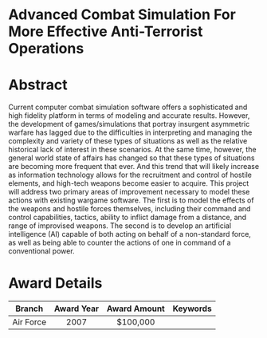 
Advanced Combat Simulation For More Effective Anti-Terrorist Operations
=======================================================================

# Abstract


Current computer combat simulation software offers a sophisticated and high fidelity platform in terms of modeling and accurate results.  However, the development of games/simulations that portray insurgent asymmetric warfare has lagged due to the difficulties in interpreting and managing the complexity and variety of these types of situations as well as the relative historical lack of interest in these scenarios. At the same time, however, the general world state of affairs has changed so that these types of situations are becoming more frequent that ever.  And this trend that will likely increase as information technology allows for the recruitment and control of hostile elements, and high-tech weapons become easier to acquire.   This project will address two primary areas of improvement necessary to model these actions with existing wargame software.  The first is to model the effects of the weapons and hostile forces themselves, including their command and control capabilities, tactics, ability to inflict damage from a distance, and range of improvised weapons.  The second is to develop an artificial intelligence (AI) capable of both acting on behalf of a non-standard force, as well as being able to counter the actions of one in command of a conventional power.  

# Award Details

|Branch|Award Year|Award Amount|Keywords|
| :---: | :---: | :---: | :---: |
|Air Force|2007|$100,000||
